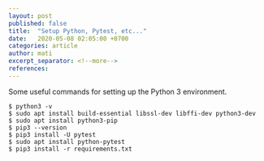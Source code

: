```yaml
---
layout: post
published: false
title:  "Setup Python, Pytest, etc..."
date:   2020-05-08 02:05:00 +0700
categories: article
author: mati
excerpt_separator: <!--more-->
references:
---
```

Some useful commands for setting up the Python 3 environment.
<!--more-->

```shell
$ python3 -v
$ sudo apt install build-essential libssl-dev libffi-dev python3-dev
$ sudo apt install python3-pip
$ pip3 --version
$ pip3 install -U pytest
$ sudo apt install python-pytest
$ pip3 install -r requirements.txt
```